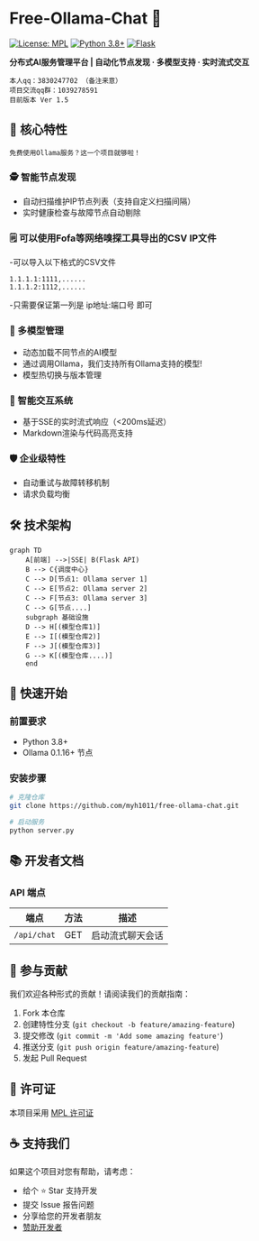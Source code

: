 # Free-Ollama-Chat 🚀

[![License: MPL](https://img.shields.io/badge/License-MPL-blue.svg)](https://opensource.org/licenses/MPL)
[![Python 3.8+](https://img.shields.io/badge/Python-3.8%2B-green.svg)](https://www.python.org/)
[![Flask](https://img.shields.io/badge/Flask-2.0%2B-red.svg)](https://flask.palletsprojects.com/)

**分布式AI服务管理平台 | 自动化节点发现 · 多模型支持 · 实时流式交互**

    本人qq：3830247702 （备注来意）
    项目交流qq群：1039278591
    目前版本 Ver 1.5
## 🌟 核心特性
    免费使用Ollama服务？这一个项目就够啦！
### 🕵️ 智能节点发现
- 自动扫描维护IP节点列表（支持自定义扫描间隔）
- 实时健康检查与故障节点自动剔除

### 🗒️ 可以使用Fofa等网络嗅探工具导出的CSV IP文件
-可以导入以下格式的CSV文件
```csv
1.1.1.1:1111,......
1.1.1.2:1112,......
```
-只需要保证第一列是 ip地址:端口号 即可

### 🤖 多模型管理
- 动态加载不同节点的AI模型
- 通过调用Ollama，我们支持所有Ollama支持的模型!
- 模型热切换与版本管理

### 💬 智能交互系统
- 基于SSE的实时流式响应（<200ms延迟）
- Markdown渲染与代码高亮支持

### 🛡️ 企业级特性
- 自动重试与故障转移机制
- 请求负载均衡

## 🛠️ 技术架构

```mermaid
graph TD
    A[前端] -->|SSE| B(Flask API)
    B --> C{调度中心}
    C --> D[节点1: Ollama server 1]
    C --> E[节点2: Ollama server 2]
    C --> F[节点3: Ollama server 3]
    C --> G[节点....]
    subgraph 基础设施
    D --> H[(模型仓库1)]
    E --> I[(模型仓库2)]
    F --> J[(模型仓库3)]
    G --> K[(模型仓库....)]
    end
```
## 🚀 快速开始

### 前置要求
- Python 3.8+
- Ollama 0.1.16+ 节点

### 安装步骤
```bash
# 克隆仓库
git clone https://github.com/myh1011/free-ollama-chat.git

# 启动服务
python server.py
```

## 📚 开发者文档

### API 端点
| 端点 | 方法 | 描述 |
|------|------|-----|
| `/api/chat` | GET | 启动流式聊天会话 |


## 🤝 参与贡献

我们欢迎各种形式的贡献！请阅读我们的贡献指南：
1. Fork 本仓库
2. 创建特性分支 (`git checkout -b feature/amazing-feature`)
3. 提交修改 (`git commit -m 'Add some amazing feature'`)
4. 推送分支 (`git push origin feature/amazing-feature`)
5. 发起 Pull Request

## 📜 许可证

本项目采用 [MPL 许可证](LICENSE)

## ☕ 支持我们

如果这个项目对您有帮助，请考虑：
- 给个 ⭐️ Star 支持开发
- 提交 Issue 报告问题
- 分享给您的开发者朋友
- [赞助开发者](https://github.com/sponsors/myh1011)

